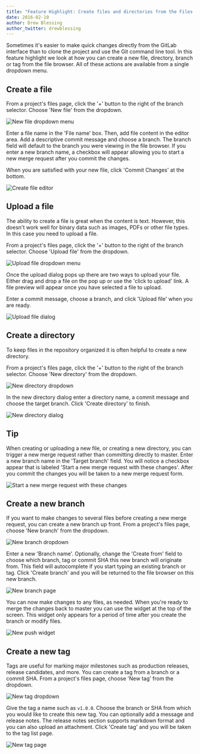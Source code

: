 ```yaml
---
title: "Feature Highlight: Create files and directories from the Files page"
date: 2016-02-10
author: Drew Blessing
author_twitter: drewblessing
---
```


Sometimes it's easier to make quick changes directly from the GitLab interface
than to clone the project and use the Git command line tool. In this feature
highlight we look at how you can create a new file, directory, branch or
tag from the file browser. All of these actions are available from a single
dropdown menu.

<!-- more -->

## Create a file

From a project's files page, click the '+' button to the right of the branch selector.
Choose 'New file' from the dropdown.

![New file dropdown menu](/images/create_files/new_file_dropdown.png)

Enter a file name in the 'File name' box. Then, add file content in the editor
area. Add a descriptive commit message and choose a branch. The branch field
will default to the branch you were viewing in the file browser. If you enter
a new branch name, a checkbox will appear allowing you to start a new merge
request after you commit the changes.

When you are satisfied with your new file, click 'Commit Changes' at the bottom.

![Create file editor](/images/create_files/new_file_editor.png)

## Upload a file

The ability to create a file is great when the content is text. However, this
doesn't work well for binary data such as images, PDFs or other file types. In
this case you need to upload a file.

From a project's files page, click the '+' button to the right of the branch
selector. Choose 'Upload file' from the dropdown.

![Upload file dropdown menu](/images/create_files/upload_file_dropdown.png)

Once the upload dialog pops up there are two ways to upload your file. Either
drag and drop a file on the pop up or use the 'click to upload' link. A file
preview will appear once you have selected a file to upload.

Enter a commit message, choose a branch, and click 'Upload file' when you are
ready.

![Upload file dialog](/images/create_files/upload_file_dialog.png)

## Create a directory

To keep files in the repository organized it is often helpful to create a new
directory.

From a project's files page, click the '+' button to the right of the branch selector.
Choose 'New directory' from the dropdown.

![New directory dropdown](/images/create_files/new_directory_dropdown.png)

In the new directory dialog enter a directory name, a commit message and choose
the target branch. Click 'Create directory' to finish.

![New directory dialog](/images/create_files/new_directory_dialog.png)

## Tip

When creating or uploading a new file, or creating a new directory, you can
trigger a new merge request rather than committing directly to master. Enter
a new branch name in the 'Target branch' field. You will notice a checkbox
appear that is labeled 'Start a new merge request with these changes'. After
you commit the changes you will be taken to a new merge request form.

![Start a new merge request with these changes](/images/create_files/start_new_merge_request.png)

## Create a new branch

If you want to make changes to several files before creating a new merge
request, you can create a new branch up front. From a project's files page,
choose 'New branch' from the dropdown.

![New branch dropdown](/images/create_files/new_branch_dropdown.png)

Enter a new 'Branch name'. Optionally, change the 'Create from' field
to choose which branch, tag or commit SHA this new branch will originate from.
This field will autocomplete if you start typing an existing branch or tag.
Click 'Create branch' and you will be returned to the file browser on this new
branch.

![New branch page](/images/create_files/new_branch_page.png)

You can now make changes to any files, as needed. When you're ready to merge
the changes back to master you can use the widget at the top of the screen.
This widget only appears for a period of time after you create the branch or
modify files.

![New push widget](/images/create_files/new_push_widget.png)

## Create a new tag

Tags are useful for marking major milestones such as production releases,
release candidates, and more. You can create a tag from a branch or a commit
SHA. From a project's files page, choose 'New tag' from the dropdown.

![New tag dropdown](/images/create_files/new_tag_dropdown.png)

Give the tag a name such as `v1.0.0`. Choose the branch or SHA from which you
would like to create this new tag. You can optionally add a message and
release notes. The release notes section supports markdown format and you can
also upload an attachment. Click 'Create tag' and you will be taken to the tag
list page.

![New tag page](/images/create_files/new_tag_page.png)
